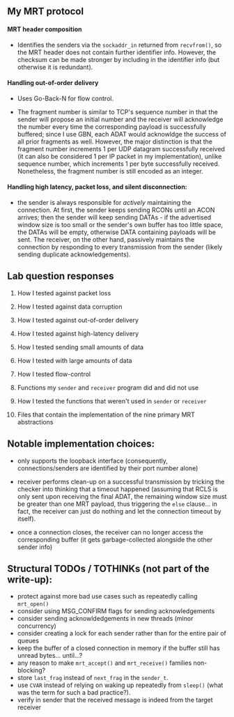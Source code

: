 ## My MRT protocol

#### MRT header composition

* Identifies the senders via the `sockaddr_in` returned from `recvfrom()`, so the MRT header does not contain further identifier info. However, the checksum can be made stronger by including in the identifier info (but otherwise it is redundant).

#### Handling out-of-order delivery

* Uses Go-Back-N for flow control.

* The fragment number is similar to TCP's sequence number in that the sender will propose an initial number and the receiver will acknowledge the number every time the corresponding payload is successfully buffered; since I use GBN, each ADAT would acknowldge the success of all prior fragments as well. However, the major distinction is that the fragment number increments 1 per UDP datagram successfully received (it can also be considered 1 per IP packet in my implementation), unlike sequence number, which increments 1 per byte successfully received. Nonetheless, the fragment number is still encoded as an integer.

#### Handling high latency, packet loss, and silent disconnection:

* the sender is always responsible for *actively* maintaining the connection. At first, the sender keeps sending RCONs until an ACON arrives; then the sender will keep sending DATAs - if the advertised window size is too small or the sender's own buffer has too little space, the DATAs will be empty, otherwise DATA containing payloads will be sent. The receiver, on the other hand, passively maintains the connection by responding to every transmission from the sender (likely sending duplicate acknowledgements).

## Lab question responses
1. How I tested against packet loss


1. How I tested against data corruption


1. How I tested against out-of-order delivery


1. How I tested against high-latency delivery


1. How I tested sending small amounts of data


1. How I tested with large amounts of data


1. How I tested flow-control


1. Functions my `sender` and `receiver` program did and did not use


1. How I tested the functions that weren't used in `sender` or `receiver`


1. Files that contain the implementation of the nine primary MRT abstractions

## Notable implementation choices:

* only supports the loopback interface (consequently, connections/senders are identified by their port number alone)

* receiver performs clean-up on a successful transmission by tricking the checker into thinking that a timeout happened (assuming that RCLS is only sent upon receiving the final ADAT, the remaining window size must be greater than one MRT payload, thus triggering the `else` clause... in fact, the receiver can just do nothing and let the connection timeout by itself).

* once a connection closes, the receiver can no longer access the corresponding buffer (it gets garbage-collected alongside the other sender info)

## Structural TODOs / TOTHINKs (not part of the write-up):

* protect against more bad use cases such as repeatedly calling `mrt_open()`
* consider using MSG_CONFIRM flags for sending acknowledgements
* consider sending acknowldedgements in new threads (minor concurrency)
* consider creating a lock for each sender rather than for the entire pair of queues
* keep the buffer of a closed connection in memory if the buffer still has unread bytes... until...?
* any reason to make `mrt_accept()` and `mrt_receive()` families non-blocking?
* store `last_frag` instead of `next_frag` in the `sender_t`.
* use `CVAR` instead of relying on waking up repeatedly from `sleep()` (what was the term for such a bad practice?).
* verify in sender that the received message is indeed from the target receiver
